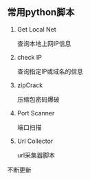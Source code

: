 
## 常用python脚本
1. Get Local Net 

    查询本地上网IP信息

2. check IP

    查询指定IP或域名的信息

3. zipCrack

    压缩包密码爆破

4. Port Scanner

    端口扫描

5. Url Collector 

    url采集器脚本



不断更新
